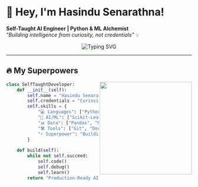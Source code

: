 # 🚀 Hey, I'm Hasindu Senarathna! 

**Self-Taught AI Engineer | Python & ML Alchemist**  
*"Building intelligence from curiosity, not credentials"* 💡

<div align="center">
  <img src="https://readme-typing-svg.demolab.com?font=Fira+Code&pause=1000&color=22C55E&center=true&width=435&lines=AI+is+my+degree;Models+are+my+textbooks;Deployment+is+my+thesis" alt="Typing SVG">
</div>

---

## 🔥 My Superpowers

<img align="right" src="https://media.giphy.com/media/L1R1tvI9svkIWwpVYr/giphy.gif" width="250">

```python
class SelfTaughtDeveloper:
    def __init__(self):
        self.name = "Hasindu Senarathna"
        self.credentials = "Curiosity + StackOverflow + Coffee"
        self.skills = {
            "💻 Languages": ["Python", "SQL"],
            "🤖 AI/ML": ["Scikit-Learn", "TensorFlow", "LLMs", "Computer Vision"],
            "📊 Data": ["Pandas", "NumPy", "Matplotlib"],
            "🛠️ Tools": ["Git", "Docker", "Flask", "Google Colab"],
            "⚡ Superpower": "Building end-to-end AI solutions solo"
        }
    
    def build(self):
        while not self.succeed:
            self.code()
            self.debug()
            self.learn()
        return "Production-Ready AI App"
